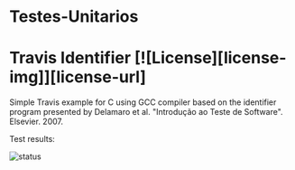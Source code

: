 # Testes-Unitarios

Travis Identifier [![License][license-img]][license-url]
=
Simple Travis example for C using GCC compiler based on the identifier program presented by Delamaro et al. "Introdução ao Teste de Software". Elsevier. 2007.

Test results:

![status](https://github.com/rafaelgaribotti/travis-identifier/actions/workflows/main.yml/badge.svg)
